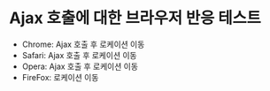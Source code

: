 # Ajax 호출에 대한 브라우저 반응 테스트

- Chrome: Ajax 호출 후 로케이션 이동
- Safari: Ajax 호출 후 로케이션 이동
- Opera: Ajax 호출 후 로케이션 이동
- FireFox: 로케이션 이동